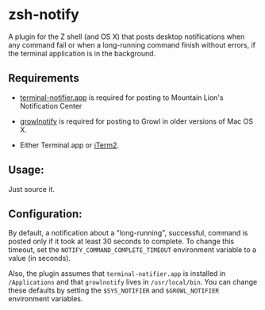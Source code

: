 zsh-notify
=======

A plugin for the Z shell (and OS X) that posts desktop notifications
when any command fail or when a long-running command finish without
errors, if the terminal application is in the background.

Requirements
---

- [terminal-notifier.app][terminal-notifier] is required for posting to
  Mountain Lion's Notification Center

- [growlnotify][growlnotify] is required for posting to Growl in older
  versions of Mac OS X.

- Either Terminal.app or [iTerm2][iterm2].

Usage: 
---

Just source it.

Configuration:
---

By default, a notification about a "long-running", successful, command is
posted only if it took at least 30 seconds to complete. To change this
timeout, set the `NOTIFY_COMMAND_COMPLETE_TIMEOUT` environment variable
to a value (in seconds).

Also, the plugin assumes that `terminal-notifier.app` is installed in
`/Applications` and that `growlnotify` lives in `/usr/local/bin`. You can
change these defaults by setting the `$SYS_NOTIFIER` and `$GROWL_NOTIFIER`
environment variables.

[growlnotify]: http://growl.info/extras.php/#growlnotify
[terminal-notifier]: https://github.com/alloy/terminal-notifier 
[iterm2]: http://www.iterm2.com/

